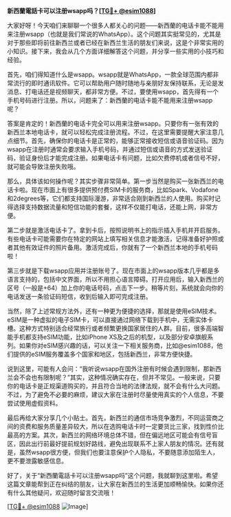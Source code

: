 **新西蘭電話卡可以注册wsapp吗？[[TG💪+ @esim1088](https://t.me/s/esim1088)]**

大家好呀！今天咱们来聊聊一个很多人都关心的问题——新西蘭的电话卡能不能用来注册wsapp（也就是我们常说的WhatsApp）。这个问题其实挺常见的，尤其是对于那些即将前往新西兰或者已经在新西兰生活的朋友们来说，这是个非常实用的小知识。接下来，我会从几个方面详细解答这个问题，并分享一些实用的小技巧和经验。

首先，咱们得知道什么是wsapp。wsapp就是WhatsApp，一款全球范围内都非常流行的即时通讯软件。它可以帮助用户随时随地与亲朋好友保持联系，无论是发消息、打电话还是视频聊天，都非常方便。不过，要使用wsapp，首先得有一个手机号码进行注册。所以，问题来了：新西蘭的电话卡能不能用来注册wsapp呢？

答案是肯定的！新西蘭的电话卡完全可以用来注册wsapp。只要你有一张有效的新西兰本地电话卡，就可以轻松完成注册流程。不过，在这里需要提醒大家注意几点细节。首先，确保你的电话卡是正常的，能够正常接收短信或语音验证码。因为wsapp在注册时通常会要求输入手机号码，并通过短信或语音的方式发送验证码，验证身份后才能完成注册。如果电话卡有问题，比如欠费停机或者信号不好，就可能会导致注册失败哦。

那么，具体该如何操作呢？其实步骤非常简单。第一步当然是购买一张新西兰的电话卡啦。现在市面上有很多提供预付费SIM卡的服务商，比如Spark、Vodafone和2degrees等，它们都支持国际漫游，非常适合刚到新西兰的人使用。购买时记得选择支持数据流量和短信功能的套餐，这样不仅能打电话，还能上网，非常方便。

第二步就是激活电话卡了。拿到卡后，按照说明书上的指示插入手机并开启服务。有些电话卡可能需要你在特定的网站上填写相关信息才能激活，记得准备好护照或者其他有效证件的照片备用。激活完成后，你就有了一个新西兰本地的手机号码啦！

第三步就是下载wsapp应用并注册账号了。现在市面上的wsapp版本几乎都是多语言支持的，包括中文界面，所以不用担心语言障碍。打开应用后，输入新西兰的区号（一般是+64）加上你的电话号码，点击下一步。稍等片刻，系统就会向你的电话发送一条验证码短信，收到后输入即可完成注册。

当然，除了上述常规方法外，还有一种更为便捷的选择，那就是使用eSIM技术。eSIM是一种虚拟的电子SIM卡，可以直接通过网络下载到手机中，无需实体卡槽。这种方式特别适合经常旅行或者频繁更换国家居住的人群。目前，很多高端智能手机都支持eSIM功能，比如iPhone XS及之后的机型，以及部分安卓旗舰系列。如果你对eSIM感兴趣的话，可以关注一下相关服务商，比如@esim1088，他们提供的eSIM服务覆盖多个国家和地区，包括新西兰，非常方便快捷。

说到这里，可能有人会问：“我听说wsapp在国外注册有时候会遇到限制，那新西兰会不会也有限制呢？”其实，这种情况确实存在，但并不常见。一般来说，只要你的电话卡是正规渠道购买的，并且符合当地的法律法规，就不会有什么大问题。不过，为了避免不必要的麻烦，建议大家在注册时尽量使用真实的个人信息，不要尝试使用虚假资料。

最后再给大家分享几个小贴士。首先，新西兰的通信市场竞争激烈，不同运营商之间的资费和服务质量差异较大，所以在选购电话卡时一定要货比三家，找到性价比最高的方案。其次，新西兰的网络环境总体不错，但在偏远地区可能会有信号盲区，因此出行前最好提前规划好路线，避免出现联系不上家人朋友的情况。还有就是，虽然wsapp很方便，但我们也要注意保护个人隐私，不要随意添加陌生人，更不要泄露敏感信息。

好了，关于“新西蘭電話卡可以注册wsapp吗”这个问题，我就聊到这里啦。希望这篇文章能帮到正在纠结的朋友，让大家在新西兰的生活更加顺畅愉快。如果你还有什么其他疑问，欢迎随时留言交流哦！

[[TG💪+ @esim1088](https://t.me/s/esim1088) ![Image](https://i.postimg.cc/4NQfJmqS/Snipaste-2025-05-13-00-14-12.png)]